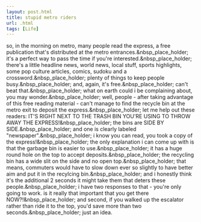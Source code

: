 ```yaml
---
layout: post.html
title: stupid metro riders
url: .html
tags: [Life]
---
```

so, in the morning on metro, many people read the express, a free publication that's distributed at the metro entrances.&nbsp_place_holder; it's a perfect way to pass the time if you're interested.&nbsp_place_holder; there's a little headline news, world news, local stuff, sports highlights, some pop culture articles, comics, sudoku and a crossword.&nbsp_place_holder; plenty of things to keep people busy.&nbsp_place_holder; and, again, it's free.&nbsp_place_holder; can't beat that.&nbsp_place_holder; what on earth could i be complaining about, you may wonder.&nbsp_place_holder; well, people - after taking advantage of this free reading material - can't manage to find the recycle bin at the metro exit to deposit the express.&nbsp_place_holder; let me help out these readers: IT'S RIGHT NEXT TO THE TRASH BIN YOU'RE USING TO THROW AWAY THE EXPRESS!&nbsp_place_holder; the bins are SIDE BY SIDE.&nbsp_place_holder; and one is clearly labeled "newspaper".&nbsp_place_holder; i know you can read, you took a copy of the express!&nbsp_place_holder; the only explanation i can come up with is that the garbage bin is easier to use.&nbsp_place_holder; it has a huge round hole on the top to accept deposits.&nbsp_place_holder; the recycling bin has a wide slit on the side and no open top.&nbsp_place_holder; that means, commuters would have to slow down ever so slightly to have better aim and put it in the recylcing bin.&nbsp_place_holder; and i honestly think it's the additional 2 seconds it might take them that deters these people.&nbsp_place_holder; i have two responses to that - you're only going to work. is it really that important that you get there NOW?!&nbsp_place_holder; and second, if you walked up the escalator rather than ride it to the top, you'd save more than two seconds.&nbsp_place_holder; just an idea.
